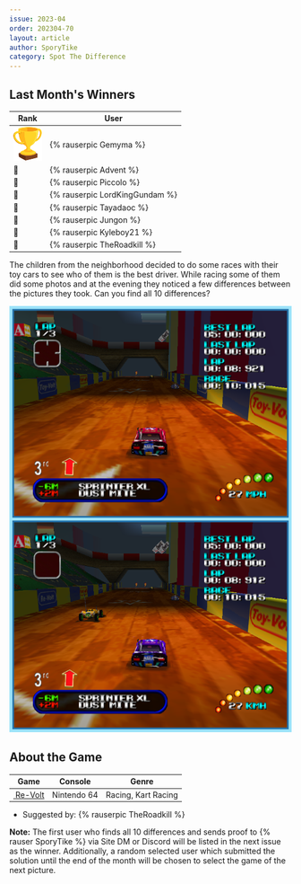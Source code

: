 ```yaml
---
issue: 2023-04
order: 202304-70
layout: article
author: SporyTike
category: Spot The Difference
---
```


## Last Month's Winners

<table><thead><tr><th>Rank</th><th>User</th></tr></thead><tbody>
  <tr><td><img src="../../img/trophy_small.png"/></td><td><div class="bingo-winner-small">{% rauserpic Gemyma %}</div></td></tr>
  <tr><td>🥈</td><td>{% rauserpic Advent %}</td></tr>
  <tr><td>🥉</td><td>{% rauserpic Piccolo %}</td></tr>
  <tr><td>🏅</td><td>{% rauserpic LordKingGundam %}</td></tr>
  <tr><td>🏅</td><td>{% rauserpic Tayadaoc %}</td></tr>
  <tr><td>🏅</td><td>{% rauserpic Jungon %}</td></tr>
  <tr><td>🏅</td><td>{% rauserpic Kyleboy21 %}</td></tr>
  <tr><td>🏅</td><td>{% rauserpic TheRoadkill %}</td></tr>
</tbody></table>

The children from the neighborhood decided to do some races with their toy cars to see who of them is the best driver. While racing some of them did some photos and at the evening they noticed a few differences between the pictures they took. Can you find all 10 differences?

<p align="center">
  <!-- <a href="https://tinyurl.com/2p8uraz8" /> -->
  <img src="img/Fun/SpotTheDifference.png" />
</p>

## About the Game

| Game                                                                                                                                                                                                                  | Console     | Genre               |
| --------------------------------------------------------------------------------------------------------------------------------------------------------------------------------------------------------------------- | ----------- | ------------------- |
| <a class="gameicon-link" href="https://retroachievements.org/game/10271" target="_blank" rel="noopener"> <img class="gameicon" src="https://retroachievements.org/Images/024514.png" alt=""> <span>Re-Volt</span></a> | Nintendo 64 | Racing, Kart Racing |


* Suggested by: {% rauserpic TheRoadkill %}

**Note:** The first user who finds all 10 differences and sends proof to {% rauser SporyTike %} via Site DM or Discord will be listed in the next issue as the winner. Additionally, a random selected user which submitted the solution until the end of the month will be chosen to select the game of the next picture.
